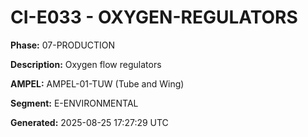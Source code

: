 # CI-E033 - OXYGEN-REGULATORS

**Phase:** 07-PRODUCTION

**Description:** Oxygen flow regulators

**AMPEL:** AMPEL-01-TUW (Tube and Wing)

**Segment:** E-ENVIRONMENTAL

**Generated:** 2025-08-25 17:27:29 UTC
